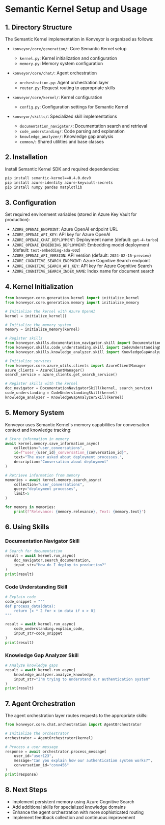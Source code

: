 # Semantic Kernel Setup and Usage

## 1. Directory Structure

The Semantic Kernel implementation in Konveyor is organized as follows:

- `konveyor/core/generation/`: Core Semantic Kernel setup
  - `kernel.py`: Kernel initialization and configuration
  - `memory.py`: Memory system configuration

- `konveyor/core/chat/`: Agent orchestration
  - `orchestration.py`: Agent orchestration layer
  - `router.py`: Request routing to appropriate skills

- `konveyor/core/kernel/`: Kernel configuration
  - `config.py`: Configuration settings for Semantic Kernel

- `konveyor/skills/`: Specialized skill implementations
  - `documentation_navigator/`: Documentation search and retrieval
  - `code_understanding/`: Code parsing and explanation
  - `knowledge_analyzer/`: Knowledge gap analysis
  - `common/`: Shared utilities and base classes

## 2. Installation

Install Semantic Kernel SDK and required dependencies:

```bash
pip install semantic-kernel==0.4.0.dev0
pip install azure-identity azure-keyvault-secrets
pip install numpy pandas matplotlib
```

## 3. Configuration

Set required environment variables (stored in Azure Key Vault for production):

- `AZURE_OPENAI_ENDPOINT`: Azure OpenAI endpoint URL
- `AZURE_OPENAI_API_KEY`: API key for Azure OpenAI
- `AZURE_OPENAI_CHAT_DEPLOYMENT`: Deployment name (default: `gpt-4-turbo`)
- `AZURE_OPENAI_EMBEDDING_DEPLOYMENT`: Embedding model deployment (default: `text-embedding-ada-002`)
- `AZURE_OPENAI_API_VERSION`: API version (default: `2024-02-15-preview`)
- `AZURE_COGNITIVE_SEARCH_ENDPOINT`: Azure Cognitive Search endpoint
- `AZURE_COGNITIVE_SEARCH_API_KEY`: API key for Azure Cognitive Search
- `AZURE_COGNITIVE_SEARCH_INDEX_NAME`: Index name for document search

## 4. Kernel Initialization

```python
from konveyor.core.generation.kernel import initialize_kernel
from konveyor.core.generation.memory import initialize_memory

# Initialize the kernel with Azure OpenAI
kernel = initialize_kernel()

# Initialize the memory system
memory = initialize_memory(kernel)

# Register skills
from konveyor.skills.documentation_navigator.skill import DocumentationNavigatorSkill
from konveyor.skills.code_understanding.skill import CodeUnderstandingSkill
from konveyor.skills.knowledge_analyzer.skill import KnowledgeGapAnalyzerSkill

# Initialize services
from konveyor.core.azure_utils.clients import AzureClientManager
azure_clients = AzureClientManager()
search_service = azure_clients.get_search_service()

# Register skills with the kernel
doc_navigator = DocumentationNavigatorSkill(kernel, search_service)
code_understanding = CodeUnderstandingSkill(kernel)
knowledge_analyzer = KnowledgeGapAnalyzerSkill(kernel)
```

## 5. Memory System

Konveyor uses Semantic Kernel's memory capabilities for conversation context and knowledge tracking:

```python
# Store information in memory
await kernel.memory.save_information_async(
    collection="user_conversations",
    id=f"user_{user_id}_conversation_{conversation_id}",
    text="The user asked about deployment processes.",
    description="Conversation about deployment"
)

# Retrieve information from memory
memories = await kernel.memory.search_async(
    collection="user_conversations",
    query="deployment processes",
    limit=5
)

for memory in memories:
    print(f"Relevance: {memory.relevance}, Text: {memory.text}")
```

## 6. Using Skills

### Documentation Navigator Skill

```python
# Search for documentation
result = await kernel.run_async(
    doc_navigator.search_documentation,
    input_str="How do I deploy to production?"
)
print(result)
```

### Code Understanding Skill

```python
# Explain code
code_snippet = """
def process_data(data):
    return [x * 2 for x in data if x > 0]
"""

result = await kernel.run_async(
    code_understanding.explain_code,
    input_str=code_snippet
)
print(result)
```

### Knowledge Gap Analyzer Skill

```python
# Analyze knowledge gaps
result = await kernel.run_async(
    knowledge_analyzer.analyze_knowledge,
    input_str="I'm trying to understand our authentication system"
)
print(result)
```

## 7. Agent Orchestration

The agent orchestration layer routes requests to the appropriate skills:

```python
from konveyor.core.chat.orchestration import AgentOrchestrator

# Initialize the orchestrator
orchestrator = AgentOrchestrator(kernel)

# Process a user message
response = await orchestrator.process_message(
    user_id="user123",
    message="Can you explain how our authentication system works?",
    conversation_id="conv456"
)
print(response)
```

## 8. Next Steps

- Implement persistent memory using Azure Cognitive Search
- Add additional skills for specialized knowledge domains
- Enhance the agent orchestration with more sophisticated routing
- Implement feedback collection and continuous improvement
